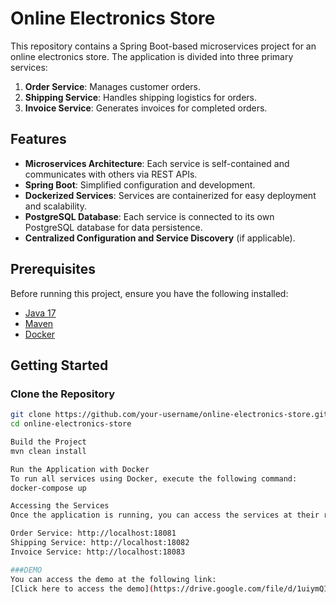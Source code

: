 # Online Electronics Store

This repository contains a Spring Boot-based microservices project for an online electronics store. The application is divided into three primary services:

1. **Order Service**: Manages customer orders.
2. **Shipping Service**: Handles shipping logistics for orders.
3. **Invoice Service**: Generates invoices for completed orders.

## Features

- **Microservices Architecture**: Each service is self-contained and communicates with others via REST APIs.
- **Spring Boot**: Simplified configuration and development.
- **Dockerized Services**: Services are containerized for easy deployment and scalability.
- **PostgreSQL Database**: Each service is connected to its own PostgreSQL database for data persistence.
- **Centralized Configuration and Service Discovery** (if applicable).

## Prerequisites

Before running this project, ensure you have the following installed:

- [Java 17](https://www.oracle.com/java/technologies/javase/jdk17-archive-downloads.html)
- [Maven](https://maven.apache.org/)
- [Docker](https://www.docker.com/)

## Getting Started

### Clone the Repository

```bash
git clone https://github.com/your-username/online-electronics-store.git
cd online-electronics-store

Build the Project
mvn clean install

Run the Application with Docker
To run all services using Docker, execute the following command:
docker-compose up

Accessing the Services
Once the application is running, you can access the services at their respective endpoints:

Order Service: http://localhost:18081
Shipping Service: http://localhost:18082
Invoice Service: http://localhost:18083

###DEMO
You can access the demo at the following link:  
[Click here to access the demo](https://drive.google.com/file/d/1uiymQIjspPNv-Gt97dVTCYjC32mXaqSy/view?usp=sharing)
